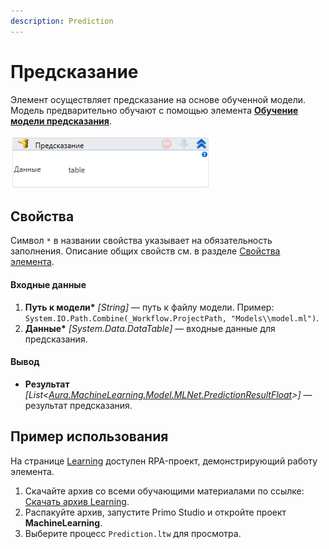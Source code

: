 ```yaml
---
description: Prediction
---
```



# Предсказание

Элемент осуществляет предсказание на основе обученной модели. Модель предварительно обучают с помощью элемента [**Обучение модели предсказания**](https://docs.primo-rpa.ru/primo-rpa/g_elements/el_extra/els_machine_learning/el_prediction_study).

![](<../../../.gitbook/assets/image (232).png>)


## Свойства
Символ `*` в названии свойства указывает на обязательность заполнения. Описание общих свойств см. в разделе [Свойства элемента](https://docs.primo-rpa.ru/primo-rpa/primo-studio/process/elements#svoistva-elementa).

#### Входные данные

1. **Путь к модели\*** *[String]* — путь к файлу модели. Пример: `System.IO.Path.Combine(_Workflow.ProjectPath, "Models\\model.ml")`.
2. **Данные\*** *[System.Data.DataTable]* — входные данные для предсказания.


#### Вывод

* **Результат** *[List<[Aura.MachineLearning.Model.MLNet.PredictionResultFloat](https://docs.primo-rpa.ru/primo-rpa/g_elements/el_extra/els_machine_learning/datatypes/predictionresultfloat)>]* — результат предсказания.

## Пример использования

На странице [Learning](https://github.com/PrimoRPA/Learning) доступен RPA-проект, демонстрирующий работу элемента.

1. Скачайте архив со всеми обучающими материалами по ссылке: [Скачать архив Learning](https://github.com/PrimoRPA/Learning/archive/refs/heads/master.zip).
2. Распакуйте архив, запустите Primo Studio и откройте проект **MachineLearning**.
3. Выберите процесс `Prediction.ltw` для просмотра.
